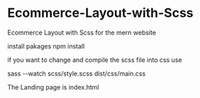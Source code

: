 # Ecommerce-Layout-with-Scss
Ecommerce Layout with Scss for the mern website 

install pakages
npm install

if you want to change and compile the scss file into css use 

sass --watch scss/style.scss dist/css/main.css

The Landing page is index.html
